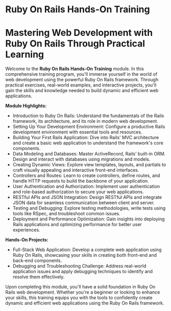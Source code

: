 # Ruby On Rails Hands-On Training

# Mastering Web Development with Ruby On Rails Through Practical Learning

Welcome to the **Ruby On Rails Hands-On Training** module. In this comprehensive training program, you'll immerse yourself in the world of web development using the powerful Ruby On Rails framework. Through practical exercises, real-world examples, and interactive projects, you'll gain the skills and knowledge needed to build dynamic and efficient web applications.

**Module Highlights:**

- Introduction to Ruby On Rails: Understand the fundamentals of the Rails framework, its architecture, and its role in modern web development.
- Setting Up Your Development Environment: Configure a productive Rails development environment with essential tools and resources.
- Building Your First Rails Application: Dive into Rails' MVC architecture and create a basic web application to understand the framework's core components.
- Data Modeling and Databases: Master ActiveRecord, Rails' built-in ORM. Design and interact with databases using migrations and models.
- Creating Dynamic Views: Explore view templates, layouts, and partials to craft visually appealing and interactive front-end interfaces.
- Controllers and Routes: Learn to create controllers, define routes, and handle HTTP requests to build the backbone of your application.
- User Authentication and Authorization: Implement user authentication and role-based authorization to secure your web applications.
- RESTful APIs and JSON Integration: Design RESTful APIs and integrate JSON data for seamless communication between client and server.
- Testing and Debugging: Explore testing methodologies, write tests using tools like RSpec, and troubleshoot common issues.
- Deployment and Performance Optimization: Gain insights into deploying Rails applications and optimizing performance for better user experiences.

**Hands-On Projects:**

- Full-Stack Web Application: Develop a complete web application using Ruby On Rails, showcasing your skills in creating both front-end and back-end components.
- Debugging and Troubleshooting Challenge: Address real-world application issues and apply debugging techniques to identify and resolve them effectively.

Upon completing this module, you'll have a solid foundation in Ruby On Rails web development. Whether you're a beginner or looking to enhance your skills, this training equips you with the tools to confidently create dynamic and efficient web applications using the Ruby On Rails framework.
